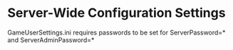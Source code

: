 # Server-Wide Configuration Settings

GameUserSettings.ini requires passwords to be set for ServerPassword=* and ServerAdminPassword=*
